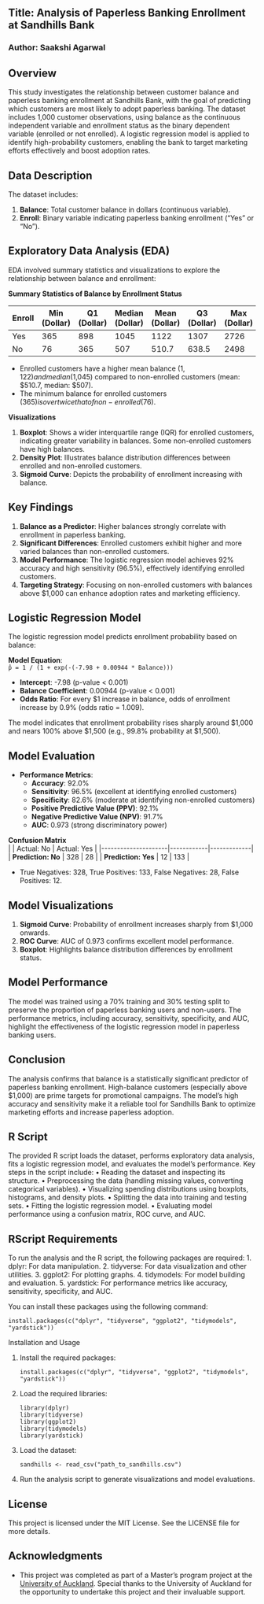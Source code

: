 ## Title: Analysis of Paperless Banking Enrollment at Sandhills Bank

### Author: Saakshi Agarwal

## Overview

This study investigates the relationship between customer balance and paperless banking enrollment at Sandhills Bank, with the goal of predicting which customers are most likely to adopt paperless banking. The dataset includes 1,000 customer observations, using balance as the continuous independent variable and enrollment status as the binary dependent variable (enrolled or not enrolled). A logistic regression model is applied to identify high-probability customers, enabling the bank to target marketing efforts effectively and boost adoption rates.

## Data Description

The dataset includes:
1. **Balance**: Total customer balance in dollars (continuous variable).
2. **Enroll**: Binary variable indicating paperless banking enrollment (“Yes” or “No”).

## Exploratory Data Analysis (EDA)

EDA involved summary statistics and visualizations to explore the relationship between balance and enrollment:

**Summary Statistics of Balance by Enrollment Status**

| Enroll | Min (Dollar) | Q1 (Dollar) | Median (Dollar) | Mean (Dollar) | Q3 (Dollar) | Max (Dollar) |
|--------|--------------|-------------|-----------------|---------------|-------------|--------------|
| Yes    | 365          | 898         | 1045            | 1122          | 1307        | 2726         |
| No     | 76           | 365         | 507             | 510.7         | 638.5       | 2498         |

- Enrolled customers have a higher mean balance ($1,122) and median ($1,045) compared to non-enrolled customers (mean: $510.7, median: $507).
- The minimum balance for enrolled customers ($365) is over twice that of non-enrolled ($76).

**Visualizations**
1. **Boxplot**: Shows a wider interquartile range (IQR) for enrolled customers, indicating greater variability in balances. Some non-enrolled customers have high balances.
2. **Density Plot**: Illustrates balance distribution differences between enrolled and non-enrolled customers.
3. **Sigmoid Curve**: Depicts the probability of enrollment increasing with balance.

## Key Findings
1. **Balance as a Predictor**: Higher balances strongly correlate with enrollment in paperless banking.
2. **Significant Differences**: Enrolled customers exhibit higher and more varied balances than non-enrolled customers.
3. **Model Performance**: The logistic regression model achieves 92% accuracy and high sensitivity (96.5%), effectively identifying enrolled customers.
4. **Targeting Strategy**: Focusing on non-enrolled customers with balances above $1,000 can enhance adoption rates and marketing efficiency.

## Logistic Regression Model

The logistic regression model predicts enrollment probability based on balance:

**Model Equation**:  
`p̂ = 1 / (1 + exp(-(-7.98 + 0.00944 * Balance)))`

- **Intercept**: -7.98 (p-value < 0.001)
- **Balance Coefficient**: 0.00944 (p-value < 0.001)
- **Odds Ratio**: For every $1 increase in balance, odds of enrollment increase by 0.9% (odds ratio = 1.009).

The model indicates that enrollment probability rises sharply around $1,000 and nears 100% above $1,500 (e.g., 99.8% probability at $1,500).

## Model Evaluation
- **Performance Metrics**:
  - **Accuracy**: 92.0%
  - **Sensitivity**: 96.5% (excellent at identifying enrolled customers)
  - **Specificity**: 82.6% (moderate at identifying non-enrolled customers)
  - **Positive Predictive Value (PPV)**: 92.1%
  - **Negative Predictive Value (NPV)**: 91.7%
  - **AUC**: 0.973 (strong discriminatory power)

**Confusion Matrix**  
|                     | Actual: No | Actual: Yes |
|---------------------|------------|-------------|
| **Prediction: No**  | 328        | 28          |
| **Prediction: Yes** | 12         | 133         |

- True Negatives: 328, True Positives: 133, False Negatives: 28, False Positives: 12.

## Model Visualizations
1. **Sigmoid Curve**: Probability of enrollment increases sharply from $1,000 onwards.
2. **ROC Curve**: AUC of 0.973 confirms excellent model performance.
3. **Boxplot**: Highlights balance distribution differences by enrollment status.

## Model Performance

The model was trained using a 70% training and 30% testing split to preserve the proportion of paperless banking users and non-users. The performance metrics, including accuracy, sensitivity, specificity, and AUC, highlight the effectiveness of the logistic regression model in paperless banking users.

## Conclusion

The analysis confirms that balance is a statistically significant predictor of paperless banking enrollment. High-balance customers (especially above $1,000) are prime targets for promotional campaigns. The model’s high accuracy and sensitivity make it a reliable tool for Sandhills Bank to optimize marketing efforts and increase paperless adoption.

## R Script

The provided R script loads the dataset, performs exploratory data analysis, fits a logistic regression model, and evaluates the model’s performance. Key steps in the script include:
	•	Reading the dataset and inspecting its structure.
	•	Preprocessing the data (handling missing values, converting categorical variables).
	•	Visualizing spending distributions using boxplots, histograms, and density plots.
	•	Splitting the data into training and testing sets.
	•	Fitting the logistic regression model.
	•	Evaluating model performance using a confusion matrix, ROC curve, and AUC.

## RScript Requirements

To run the analysis and the R script, the following packages are required:
	1.	dplyr: For data manipulation.
	2.	tidyverse: For data visualization and other utilities.
	3.	ggplot2: For plotting graphs.
	4.	tidymodels: For model building and evaluation.
	5.	yardstick: For performance metrics like accuracy, sensitivity, specificity, and AUC.

You can install these packages using the following command:

	install.packages(c("dplyr", "tidyverse", "ggplot2", "tidymodels", "yardstick"))

Installation and Usage
1.	Install the required packages:

		install.packages(c("dplyr", "tidyverse", "ggplot2", "tidymodels", "yardstick"))


2.	Load the required libraries:

		library(dplyr)
		library(tidyverse)
		library(ggplot2)
		library(tidymodels)
		library(yardstick)


3.	Load the dataset:

		sandhills <- read_csv("path_to_sandhills.csv")


5.	Run the analysis script to generate visualizations and model evaluations.

## License

This project is licensed under the MIT License. See the LICENSE file for more details.


## Acknowledgments
- This project was completed as part of a Master’s program project at the [University of Auckland](https://www.auckland.ac.nz/en.html). Special thanks to the University of Auckland for the opportunity to undertake this project and their invaluable support.
